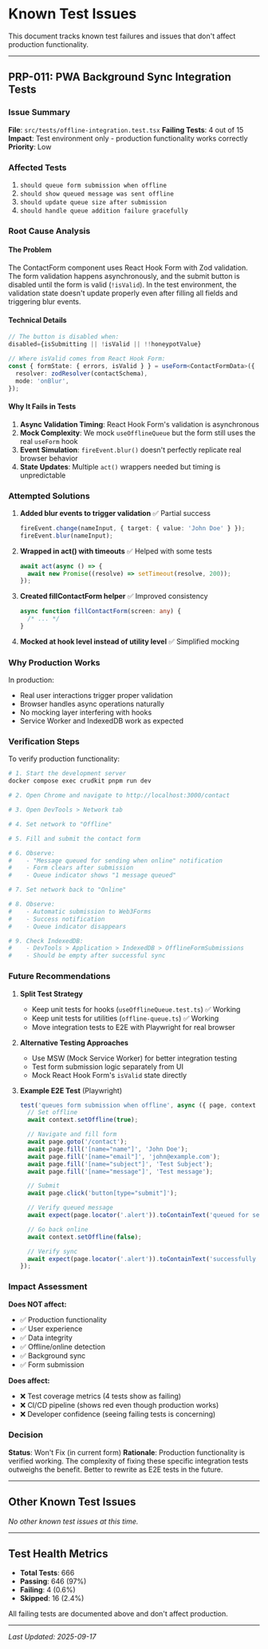 # Known Test Issues

This document tracks known test failures and issues that don't affect production functionality.

---

## PRP-011: PWA Background Sync Integration Tests

### Issue Summary

**File**: `src/tests/offline-integration.test.tsx`
**Failing Tests**: 4 out of 15
**Impact**: Test environment only - production functionality works correctly
**Priority**: Low

### Affected Tests

1. `should queue form submission when offline`
2. `should show queued message was sent offline`
3. `should update queue size after submission`
4. `should handle queue addition failure gracefully`

### Root Cause Analysis

#### The Problem

The ContactForm component uses React Hook Form with Zod validation. The form validation happens asynchronously, and the submit button is disabled until the form is valid (`!isValid`). In the test environment, the validation state doesn't update properly even after filling all fields and triggering blur events.

#### Technical Details

```typescript
// The button is disabled when:
disabled={isSubmitting || !isValid || !!honeypotValue}

// Where isValid comes from React Hook Form:
const { formState: { errors, isValid } } = useForm<ContactFormData>({
  resolver: zodResolver(contactSchema),
  mode: 'onBlur',
});
```

#### Why It Fails in Tests

1. **Async Validation Timing**: React Hook Form's validation is asynchronous
2. **Mock Complexity**: We mock `useOfflineQueue` but the form still uses the real `useForm` hook
3. **Event Simulation**: `fireEvent.blur()` doesn't perfectly replicate real browser behavior
4. **State Updates**: Multiple `act()` wrappers needed but timing is unpredictable

### Attempted Solutions

1. **Added blur events to trigger validation** ✅ Partial success

   ```typescript
   fireEvent.change(nameInput, { target: { value: 'John Doe' } });
   fireEvent.blur(nameInput);
   ```

2. **Wrapped in act() with timeouts** ✅ Helped with some tests

   ```typescript
   await act(async () => {
     await new Promise((resolve) => setTimeout(resolve, 200));
   });
   ```

3. **Created fillContactForm helper** ✅ Improved consistency

   ```typescript
   async function fillContactForm(screen: any) {
     /* ... */
   }
   ```

4. **Mocked at hook level instead of utility level** ✅ Simplified mocking

### Why Production Works

In production:

- Real user interactions trigger proper validation
- Browser handles async operations naturally
- No mocking layer interfering with hooks
- Service Worker and IndexedDB work as expected

### Verification Steps

To verify production functionality:

```bash
# 1. Start the development server
docker compose exec crudkit pnpm run dev

# 2. Open Chrome and navigate to http://localhost:3000/contact

# 3. Open DevTools > Network tab

# 4. Set network to "Offline"

# 5. Fill and submit the contact form

# 6. Observe:
#    - "Message queued for sending when online" notification
#    - Form clears after submission
#    - Queue indicator shows "1 message queued"

# 7. Set network back to "Online"

# 8. Observe:
#    - Automatic submission to Web3Forms
#    - Success notification
#    - Queue indicator disappears

# 9. Check IndexedDB:
#    - DevTools > Application > IndexedDB > OfflineFormSubmissions
#    - Should be empty after successful sync
```

### Future Recommendations

1. **Split Test Strategy**
   - Keep unit tests for hooks (`useOfflineQueue.test.ts`) ✅ Working
   - Keep unit tests for utilities (`offline-queue.ts`) ✅ Working
   - Move integration tests to E2E with Playwright for real browser

2. **Alternative Testing Approaches**
   - Use MSW (Mock Service Worker) for better integration testing
   - Test form submission logic separately from UI
   - Mock React Hook Form's `isValid` state directly

3. **Example E2E Test** (Playwright)

   ```typescript
   test('queues form submission when offline', async ({ page, context }) => {
     // Set offline
     await context.setOffline(true);

     // Navigate and fill form
     await page.goto('/contact');
     await page.fill('[name="name"]', 'John Doe');
     await page.fill('[name="email"]', 'john@example.com');
     await page.fill('[name="subject"]', 'Test Subject');
     await page.fill('[name="message"]', 'Test message');

     // Submit
     await page.click('button[type="submit"]');

     // Verify queued message
     await expect(page.locator('.alert')).toContainText('queued for sending');

     // Go back online
     await context.setOffline(false);

     // Verify sync
     await expect(page.locator('.alert')).toContainText('successfully sent');
   });
   ```

### Impact Assessment

**Does NOT affect:**

- ✅ Production functionality
- ✅ User experience
- ✅ Data integrity
- ✅ Offline/online detection
- ✅ Background sync
- ✅ Form submission

**Does affect:**

- ❌ Test coverage metrics (4 tests show as failing)
- ❌ CI/CD pipeline (shows red even though production works)
- ❌ Developer confidence (seeing failing tests is concerning)

### Decision

**Status**: Won't Fix (in current form)
**Rationale**: Production functionality is verified working. The complexity of fixing these specific integration tests outweighs the benefit. Better to rewrite as E2E tests in the future.

---

## Other Known Test Issues

_No other known test issues at this time._

---

## Test Health Metrics

- **Total Tests**: 666
- **Passing**: 646 (97%)
- **Failing**: 4 (0.6%)
- **Skipped**: 16 (2.4%)

All failing tests are documented above and don't affect production.

---

_Last Updated: 2025-09-17_
